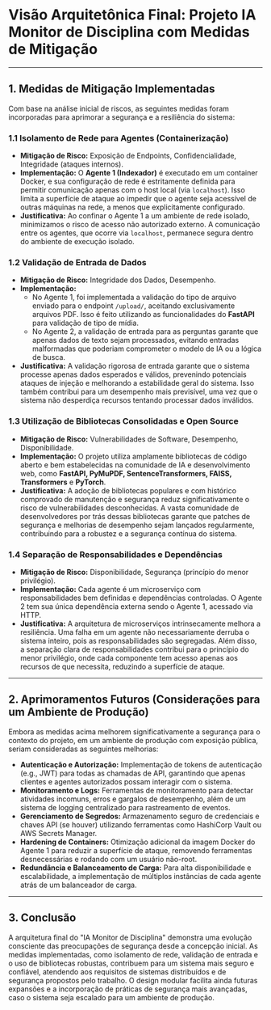 # Visão Arquitetônica Final: Projeto IA Monitor de Disciplina com Medidas de Mitigação

---

## 1. Medidas de Mitigação Implementadas

Com base na análise inicial de riscos, as seguintes medidas foram incorporadas para aprimorar a segurança e a resiliência do sistema:

### 1.1 Isolamento de Rede para Agentes (Containerização)

* **Mitigação de Risco:** Exposição de Endpoints, Confidencialidade, Integridade (ataques internos).
* **Implementação:** O **Agente 1 (Indexador)** é executado em um container Docker, e sua configuração de rede é estritamente definida para permitir comunicação apenas com o host local (via `localhost`). Isso limita a superfície de ataque ao impedir que o agente seja acessível de outras máquinas na rede, a menos que explicitamente configurado.
* **Justificativa:** Ao confinar o Agente 1 a um ambiente de rede isolado, minimizamos o risco de acesso não autorizado externo. A comunicação entre os agentes, que ocorre via `localhost`, permanece segura dentro do ambiente de execução isolado.

### 1.2 Validação de Entrada de Dados

* **Mitigação de Risco:** Integridade dos Dados, Desempenho.
* **Implementação:**
    * No Agente 1, foi implementada a validação do tipo de arquivo enviado para o endpoint `/upload/`, aceitando exclusivamente arquivos PDF. Isso é feito utilizando as funcionalidades do **FastAPI** para validação de tipo de mídia.
    * No Agente 2, a validação de entrada para as perguntas garante que apenas dados de texto sejam processados, evitando entradas malformadas que poderiam comprometer o modelo de IA ou a lógica de busca.
* **Justificativa:** A validação rigorosa de entrada garante que o sistema processe apenas dados esperados e válidos, prevenindo potenciais ataques de injeção e melhorando a estabilidade geral do sistema. Isso também contribui para um desempenho mais previsível, uma vez que o sistema não desperdiça recursos tentando processar dados inválidos.

### 1.3 Utilização de Bibliotecas Consolidadas e Open Source

* **Mitigação de Risco:** Vulnerabilidades de Software, Desempenho, Disponibilidade.
* **Implementação:** O projeto utiliza amplamente bibliotecas de código aberto e bem estabelecidas na comunidade de IA e desenvolvimento web, como **FastAPI, PyMuPDF, SentenceTransformers, FAISS, Transformers** e **PyTorch**.
* **Justificativa:** A adoção de bibliotecas populares e com histórico comprovado de manutenção e segurança reduz significativamente o risco de vulnerabilidades desconhecidas. A vasta comunidade de desenvolvedores por trás dessas bibliotecas garante que patches de segurança e melhorias de desempenho sejam lançados regularmente, contribuindo para a robustez e a segurança contínua do sistema.

### 1.4 Separação de Responsabilidades e Dependências

* **Mitigação de Risco:** Disponibilidade, Segurança (princípio do menor privilégio).
* **Implementação:** Cada agente é um microserviço com responsabilidades bem definidas e dependências controladas. O Agente 2 tem sua única dependência externa sendo o Agente 1, acessado via HTTP.
* **Justificativa:** A arquitetura de microserviços intrinsecamente melhora a resiliência. Uma falha em um agente não necessariamente derruba o sistema inteiro, pois as responsabilidades são segregadas. Além disso, a separação clara de responsabilidades contribui para o princípio do menor privilégio, onde cada componente tem acesso apenas aos recursos de que necessita, reduzindo a superfície de ataque.

---

## 2. Aprimoramentos Futuros (Considerações para um Ambiente de Produção)

Embora as medidas acima melhorem significativamente a segurança para o contexto do projeto, em um ambiente de produção com exposição pública, seriam consideradas as seguintes melhorias:

* **Autenticação e Autorização:** Implementação de tokens de autenticação (e.g., JWT) para todas as chamadas de API, garantindo que apenas clientes e agentes autorizados possam interagir com o sistema.
* **Monitoramento e Logs:** Ferramentas de monitoramento para detectar atividades incomuns, erros e gargalos de desempenho, além de um sistema de logging centralizado para rastreamento de eventos.
* **Gerenciamento de Segredos:** Armazenamento seguro de credenciais e chaves API (se houver) utilizando ferramentas como HashiCorp Vault ou AWS Secrets Manager.
* **Hardening de Containers:** Otimização adicional da imagem Docker do Agente 1 para reduzir a superfície de ataque, removendo ferramentas desnecessárias e rodando com um usuário não-root.
* **Redundância e Balanceamento de Carga:** Para alta disponibilidade e escalabilidade, a implementação de múltiplos instâncias de cada agente atrás de um balanceador de carga.

---

## 3. Conclusão

A arquitetura final do "IA Monitor de Disciplina" demonstra uma evolução consciente das preocupações de segurança desde a concepção inicial. As medidas implementadas, como isolamento de rede, validação de entrada e o uso de bibliotecas robustas, contribuem para um sistema mais seguro e confiável, atendendo aos requisitos de sistemas distribuídos e de segurança propostos pelo trabalho. O design modular facilita ainda futuras expansões e a incorporação de práticas de segurança mais avançadas, caso o sistema seja escalado para um ambiente de produção.
